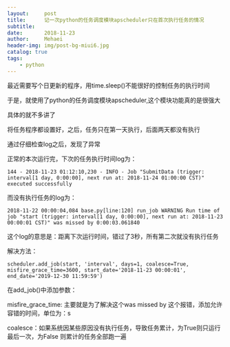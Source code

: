 ```yaml
---
layout:     post
title:      记一次python的任务调度模块apscheduler只在首次执行任务的情况
subtitle:   
date:       2018-11-23
author:     Mehaei
header-img: img/post-bg-miui6.jpg
catalog: true
tags:
    - python
---
```

最近需要写个日更新的程序，用time.sleep()不能很好的控制任务的执行时间

于是，就使用了python的任务调度模块apscheduler,这个模块功能真的是很强大

具体的就不多讲了

将任务程序都设置好，之后，任务只在第一天执行，后面两天都没有执行

通过仔细检查log之后，发现了异常

正常的本次运行完，下次的任务执行时间log为：

```
144 - 2018-11-23 01:12:10,230 - INFO - Job "SubmitData (trigger: interval[1 day, 0:00:00], next run at: 2018-11-24 01:00:00 CST)" executed successfully
```

而没有执行任务的log为：

```
2018-11-22 00:00:04,084 base.py[line:120] run_job WARNING Run time of job "start (trigger: interval[1 day, 0:00:00], next run at: 2018-11-23 00:00:01 CST)" was missed by 0:00:03.061840
```

这个log的意思是：距离下次运行时间，错过了3秒，所有第二次就没有执行任务

解决方法：

```
scheduler.add_job(start, 'interval', days=1, coalesce=True, misfire_grace_time=3600, start_date='2018-11-23 00:00:01', end_date='2019-12-30 11:59:59')
```

在add_job()中添加参数：

misfire_grace_time: 主要就是为了解决这个was missed by 这个报错，添加允许容错的时间，单位为：s

coalesce：如果系统因某些原因没有执行任务，导致任务累计，为True则只运行最后一次，为False 则累计的任务全部跑一遍
